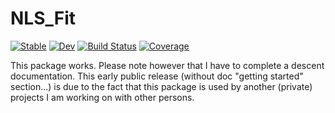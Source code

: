 # NLS_Fit

[![Stable](https://img.shields.io/badge/docs-stable-blue.svg)](https://vincent-picaud.github.io/NLS_Fit.jl/stable)
[![Dev](https://img.shields.io/badge/docs-dev-blue.svg)](https://vincent-picaud.github.io/NLS_Fit.jl/dev)
[![Build Status](https://github.com/vincent-picaud/NLS_Fit.jl/actions/workflows/CI.yml/badge.svg?branch=main)](https://github.com/vincent-picaud/NLS_Fit.jl/actions/workflows/CI.yml?query=branch%3Amain)
[![Coverage](https://codecov.io/gh/vincent-picaud/NLS_Fit.jl/branch/main/graph/badge.svg)](https://codecov.io/gh/vincent-picaud/NLS_Fit.jl)

This package works. Please note however that I have to complete a
descent documentation. This early public release (without doc "getting
started" section...) is due to the fact that this package is used by
another (private) projects I am working on with other persons.
